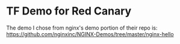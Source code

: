 # TF Demo for Red Canary
The demo I chose from nginx's demo portion of their repo is: https://github.com/nginxinc/NGINX-Demos/tree/master/nginx-hello
